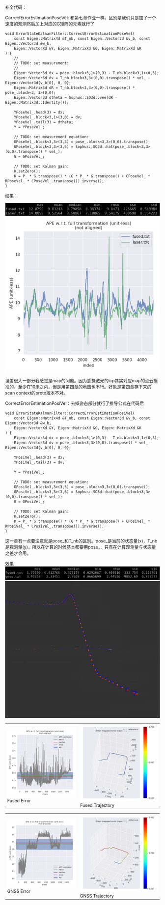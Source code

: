 补全代码：

CorrectErrorEstimationPoseVel: 和第七章作业一样。区别是我们只是加了一个速度的观测然后加上对应的G矩阵的元素就行了
```
void ErrorStateKalmanFilter::CorrectErrorEstimationPoseVel(
    const Eigen::Matrix4d &T_nb, const Eigen::Vector3d &v_b, const Eigen::Vector3d &w_b,
    Eigen::VectorXd &Y, Eigen::MatrixXd &G, Eigen::MatrixXd &K
) {
    //
    // TODO: set measurement:
    //
    Eigen::Vector3d dx = pose_.block<3,1>(0,3) - T_nb.block<3,1>(0,3);
    Eigen::Vector3d dv = T_nb.block<3,3>(0,0).transpose() * vel_ - Eigen::Vector3d{v_b[0], 0, 0};
    Eigen::Matrix3d dR = T_nb.block<3,3>(0,0).transpose() * pose_.block<3, 3>(0,0);
    Eigen::Vector3d dtheta = Sophus::SO3d::vee(dR - Eigen::Matrix3d::Identity()); 

    YPoseVel_.head(3) = dx;
    YPoseVel_.block<3,1>(3,0) = dv;
    YPoseVel_.tail(3) = dtheta;
    Y = YPoseVel_;

    // TODO: set measurement equation:
    GPoseVel_.block<3,3>(3,3) = pose_.block<3,3>(0,0).transpose();
    GPoseVel_.block<3,3>(3,6) = Sophus::SO3d::hat(pose_.block<3,3>(0,0).transpose() * vel_);
    G = GPoseVel_;

    // TODO: set Kalman gain:              
    K.setZero();
    K = P_ * G.transpose() * (G * P_ * G.transpose() + CPoseVel_ * RPoseVel_ * CPoseVel_.transpose()).inverse();
}
```

结果：

<img src="imgs/pose_vel_compare.png"/>
<img src="imgs/pose_vel_plot.png"/>


误差很大一部分我感觉是map的问题。因为感觉激光的icp其实对应map的点云挺准的，至少在10米之内。但是用第四章的地图也不行。好象是第四章存下来的scan context的proto版本不对。

CorrectErrorEstimationPosiVel：去掉姿态部分就行了推导公式在代码后
```
void ErrorStateKalmanFilter::CorrectErrorEstimationPosiVel(
    const Eigen::Matrix4d &T_nb, const Eigen::Vector3d &v_b, const Eigen::Vector3d &w_b,
    Eigen::VectorXd &Y, Eigen::MatrixXd &G, Eigen::MatrixXd &K
) {
    Eigen::Vector3d dx = pose_.block<3,1>(0,3) - T_nb.block<3,1>(0,3);
    Eigen::Vector3d dv = pose_.block<3,3>(0,0).transpose() * vel_ - Eigen::Vector3d{v_b[0], 0, 0};

    YPosiVel_.head(3) = dx;
    YPosiVel_.tail(3) = dv;

    Y = YPosiVel_;

    // TODO: set measurement equation:
    GPosiVel_.block<3,3>(3,3) = pose_.block<3,3>(0,0).transpose();
    GPosiVel_.block<3,3>(3,6) = Sophus::SO3d::hat(pose_.block<3,3>(0,0).transpose() * vel_);
    G = GPosiVel_;

    // TODO: set Kalman gain:              
    K.setZero();
    K = P_ * G.transpose() * (G * P_ * G.transpose() + CPosiVel_ * RPosiVel_ * CPosiVel_.transpose()).inverse();
}
```
这一章有一点要注意就是pose_和T_nb的区别。pose_是当前的状态量(x)，T_nb是观测量(y)，所以在计算的时候基本都要用pose_，只有在计算观测量与状态量之差才会用。

效果
<img src="imgs/posivel_comp.png "/>
<img src="imgs/rviz_posi_vel_traj.png "/>

<table>
  <td> <img src="imgs/fused_err.png "/>
  Fused Error
  </td> 
  <td> <img src="imgs/fused_traj.png"/>
  Fused Trajectory
  </td> 
</table>
<table>
  <td> <img src="imgs/gnss_err.png "/>
  GNSS Error
  </td> 
  <td> <img src="imgs/gnss_traj.png"/>
  GNSS Trajectory
  </td> 
</table>



